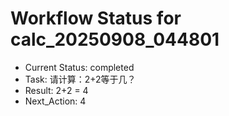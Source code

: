 # Workflow Status for calc_20250908_044801
- Current Status: completed
- Task: 请计算：2+2等于几？
- Result: 2+2 = 4
- Next_Action: 4
